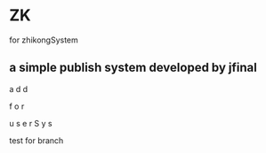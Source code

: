 # ZK
for zhikongSystem
## a simple publish system developed by jfinal
a d d  
 f o r  
 u s e r S y s  
test for branch
 
